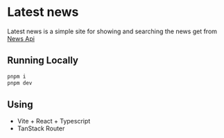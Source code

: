 # Latest news

Latest news is a simple site for showing and searching the news get from [News Api](https://newsapi.org/)

## Running Locally

```bash
pnpm i
pnpm dev
```

## Using

- Vite + React + Typescript
- TanStack Router
